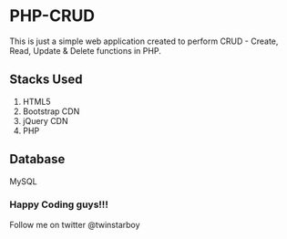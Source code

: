 # PHP-CRUD
This is just a simple web application created to perform CRUD - Create, Read, Update & Delete functions in PHP.
## Stacks Used
1. HTML5
2. Bootstrap CDN
3. jQuery CDN
4. PHP
## Database
MySQL
### Happy Coding guys!!!
Follow me on twitter @twinstarboy
